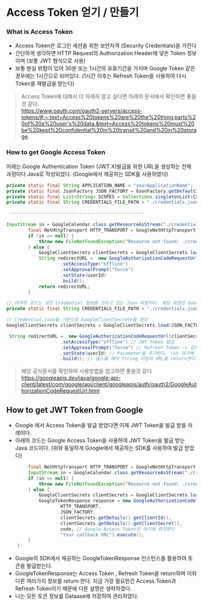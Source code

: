 # Access Token 얻기 / 만들기

### What is Access Token
- Access Token은 로그인 세션을 위한 보안자격 (Security Credentials)을 가진다
- 간단하게 생각하면 HTTP Request의 Authorization Header에 넣은 Token 정보이며 (보통 JWT 형식으로 사용)
- 보통 분실 위험이 있어 30분 또는 1시간의 유효기간을 가지며 Google Token 같은 경우에는 1시간으로 되어있다. (1시간 이후는 Refresh Token을 사용하여 다시 Token을 재발급을 받는다)
> Access Token에 대해서 더 자세히 알고 싶다면 아래의 문서에서 확인하면 좋을것 같다. \
> https://www.oauth.com/oauth2-servers/access-tokens/#:~:text=Access%20tokens%20are%20the%20thing,parts%20of%20a%20user's%20data.&text=Access%20tokens%20must%20be%20kept%20confidential%20in%20transit%20and%20in%20storage.

### How to get Google Access Token
아래는 Google Authentication Token (JWT X)발급을 위한 URL을 생성하는 전체 과정이다 Java로 작성되었다. (Google에서 제공하는 SDK를 사용하였다)
```java
private static final String APPLICATION_NAME = "yourApplicationName";
private static final JsonFactory JSON_FACTORY = GsonFactory.getDefaultInstance();
private static final List<String> SCOPES = Collections.singletonList(CalendarScopes.CALENDAR);
private static final String CREDENTIALS_FILE_PATH = "./credentials.json";

 --------------------------------------------------
        
InputStream in = GoogleCalendar.class.getResourceAsStream("./credentials.json");
        final NetHttpTransport HTTP_TRANSPORT = GoogleNetHttpTransport.newTrustedTransport();
        if (in == null) {
            throw new FileNotFoundException("Resource not found: ./credentials.json");
        } else {
            GoogleClientSecrets clientSecrets = GoogleClientSecrets.load(JSON_FACTORY, new InputStreamReader(in));
            String redirectURL =  new GoogleAuthorizationCodeRequestUrl(clientSecrets, "http://localhost:8080/google_calendar_callback.act", SCOPES)
                    .setAccessType("offline")
                    .setApprovalPrompt("force")
                    .setState(userId)
                    .build();
            return redirectURL;
        }
```
```java
// 아래의 코드는 모든 Credential 정보를 가지고 있는 Json 파일이다. 해당 파일은 Google API Console에서 제공하고 있다.
private static final String CREDENTIALS_FILE_PATH = "./credentials.json";
```
``` java
// Credential.json을 기반으로 GoogleClientSecrete을 생성
GoogleClientSecrets clientSecrets = GoogleClientSecrets.load(JSON_FACTORY, new InputStreamReader(in));
```

``` java
 String redirectURL =  new GoogleAuthorizationCodeRequestUrl(clientSecrets, "http://localhost:8080/google_calendar_callback.act", SCOPES) // 콜백 페이지를 선언한다. 당연히 Google API Console에서 해당 callback address를 추가시켜주어야 한다
                    .setAccessType("offline") // JWT Token 발급
                    .setApprovalPrompt("force") // Refresh Token -> 강제 발급 (한번 발급하면 그 다음부터는 Refresh Token을 주지 않는다... 하여 추가 하였다 좋은 방법이 아닐수 있지만 추가하였다. 더 좋은 방법이 있으면 알려주세요! )
                    .setState(userId) // Parameter을 추가한다. 나는 여기에 사용자 아이디를 Set 해두었다
                    .build(); // 빌드를 해야 String 타입의 URL을 return한다.
```
> 해당 공식문서를 확인하여 사용방법을 참고하면 좋을것 같다 \
> https://googleapis.dev/java/google-api-client/latest/com/google/api/client/googleapis/auth/oauth2/GoogleAuthorizationCodeRequestUrl.html

## How to get JWT Token from Google
- Google 에서 Access Token을 발급 받았다면 이제 JWT Token을 발급 받을 차례이다. 
- 아래의 코드는 Google Access Token을 사용하여 JWT Token을 발급 받는 Java 코드이다. (위와 동일하게 Google에서 제공하는 SDK를 사용하여 발급 받았다)
```java
        final NetHttpTransport HTTP_TRANSPORT = GoogleNetHttpTransport.newTrustedTransport();
        InputStream in = GoogleCalendar.class.getResourceAsStream("./credentials.json");
        if (in == null) {
            throw new FileNotFoundException("Resource not found: ./credentials.json");
        } else {
            GoogleClientSecrets clientSecrets = GoogleClientSecrets.load(JSON_FACTORY, new InputStreamReader(in));
            GoogleTokenResponse response = new GoogleAuthorizationCodeTokenRequest(
                    HTTP_TRANSPORT,
                    JSON_FACTORY,
                    clientSecrets.getDetails().getClientId(),
                    clientSecrets.getDetails().getClientSecret(),
                    code, // Google Access Token은 여기에 위치한다
                    "Your callback URL").execute();
        }
    }
```
- Google의 SDK에서 제공하는 GoogleTokenResponse 인스턴스를 활용하여 토큰을 발급받는다.
- GoogleTokenResponse는 Access Token , Refresh Token을 return하며 이외 다른 여러가지 정보를 return 한다. 지금 가장 필요한건 Access Token과 Refresh Token이기 때문에 다른 설명은 생략하겠다.
- 나는 모든 토큰 정보를 Dataase에 저장하여 관리하였다.

